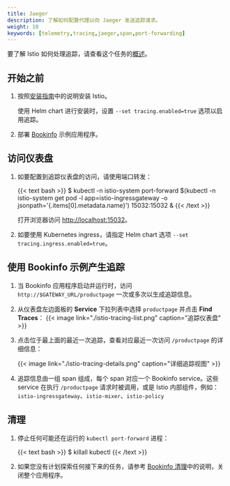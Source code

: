 ```yaml
---
title: Jaeger
description: 了解如何配置代理以向 Jaeger 发送追踪请求。
weight: 10
keywords: [telemetry,tracing,jaeger,span,port-forwarding]
---
```


要了解 Istio 如何处理追踪，请查看这个任务的[概述](../overview/)。

## 开始之前

1. 按照[安装指南](/zh/docs/setup/)中的说明安装 Istio。

    使用 Helm chart 进行安装时，设置 `--set tracing.enabled=true` 选项以启用追踪。

1. 部署 [Bookinfo](/zh/docs/examples/bookinfo/#部署应用) 示例应用程序。

## 访问仪表盘

1. 如要配置到追踪仪表盘的访问，请使用端口转发：

    {{< text bash >}}
    $ kubectl -n istio-system port-forward $(kubectl -n istio-system get pod -l app=istio-ingressgateway -o jsonpath='{.items[0].metadata.name}') 15032:15032 &
    {{< /text >}}

    打开浏览器访问 [http://localhost:15032](http://localhost:15032)。

1. 如要使用 Kubernetes ingress，请指定 Helm chart 选项 `--set tracing.ingress.enabled=true`。

## 使用 Bookinfo 示例产生追踪

1. 当 Bookinfo 应用程序启动并运行时，访问 `http://$GATEWAY_URL/productpage` 一次或多次以生成追踪信息。

1. 从仪表盘左边面板的 **Service** 下拉列表中选择 `productpage` 并点击 **Find Traces**：
    {{< image link="./istio-tracing-list.png" caption="追踪仪表盘" >}}

1. 点击位于最上面的最近一次追踪，查看对应最近一次访问 `/productpage` 的详细信息：

    {{< image link="./istio-tracing-details.png" caption="详细追踪视图" >}}

1. 追踪信息由一组 span 组成，每个 span 对应一个 Bookinfo service。这些 service 在执行 `/productpage` 请求时被调用，或是 Istio 内部组件，例如：`istio-ingressgateway`、`istio-mixer`、`istio-policy`

## 清理

1. 停止任何可能还在运行的 `kubectl port-forward` 进程：

    {{< text bash >}}
    $ killall kubectl
    {{< /text >}}

1. 如果您没有计划探索任何接下来的任务，请参考 [Bookinfo 清理](/zh/docs/examples/bookinfo/#清理)中的说明，关闭整个应用程序。
